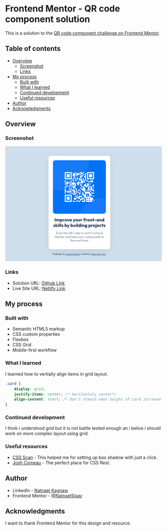 # Frontend Mentor - QR code component solution

This is a solution to the [QR code component challenge on Frontend Mentor](https://www.frontendmentor.io/challenges/qr-code-component-iux_sIO_H).

## Table of contents

- [Overview](#overview)
  - [Screenshot](#screenshot)
  - [Links](#links)
- [My process](#my-process)
  - [Built with](#built-with)
  - [What I learned](#what-i-learned)
  - [Continued development](#continued-development)
  - [Useful resources](#useful-resources)
- [Author](#author)
- [Acknowledgments](#acknowledgments)

## Overview

### Screenshot

![Desktop view](./screenshots/desktop.png)

### Links

- Solution URL: [Github Link](https://github.com/NatnaelSisay/qr-code-component-main)
- Live Site URL: [Netlify Link](https://fastidious-brioche-3aa34f.netlify.app/)

## My process

### Built with

- Semantic HTML5 markup
- CSS custom properties
- Flexbox
- CSS Grid
- Mobile-first workflow

### What I learned

I learned how to vertially align items in grid layout.

```css
.card {
	display: grid;
	justify-items: center; /* Horizontaly center*/
	align-content: start; /* Don't steach when height of card increase*/
}
```

### Continued development

I think i understood grid but it is not battle tested enough an i belive i should work on more complex layout using grid.

### Useful resources

- [CSS Scan](https://getcssscan.com/css-box-shadow-examples) - This helped me for setting up box shadow with just a click.
- [Josh Comeau](https://www.joshwcomeau.com/css/custom-css-reset/) - The perfect place for CSS Rest.

## Author

- LinkedIn - [Natnael Kagnaw](https://www.linkedin.com/in/natnael-kagnaw/)
- Frontend Mentor - [@NatnaelSisay](https://www.frontendmentor.io/profile/NatnaelSisay)

## Acknowledgments

I want to thank Frontend Mentor for this design and resource.
